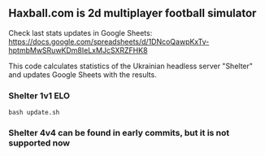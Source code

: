 ## Haxball.com is 2d multiplayer football simulator

Check last stats updates in Google Sheets:
https://docs.google.com/spreadsheets/d/1DNcoQawpKxTv-hptmbMwSRuwKDm8IeLxMJcSXRZFHK8

This code calculates statistics of the Ukrainian headless server "Shelter" and updates Google Sheets with the results.
### Shelter 1v1 ELO

`bash update.sh`

### Shelter 4v4 can be found in early commits, but it is not supported now
